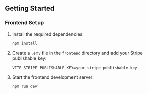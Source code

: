 
## Getting Started

### Frontend Setup

1. Install the required dependencies:
    ```bash
    npm install
    ```

2. Create a `.env` file in the `frontend` directory and add your Stripe publishable key:
    ```
    VITE_STRIPE_PUBLISHABLE_KEY=your_stripe_publishable_key
    ```
    
3. Start the frontend development server:
    ```bash
    npm run dev
    ```
